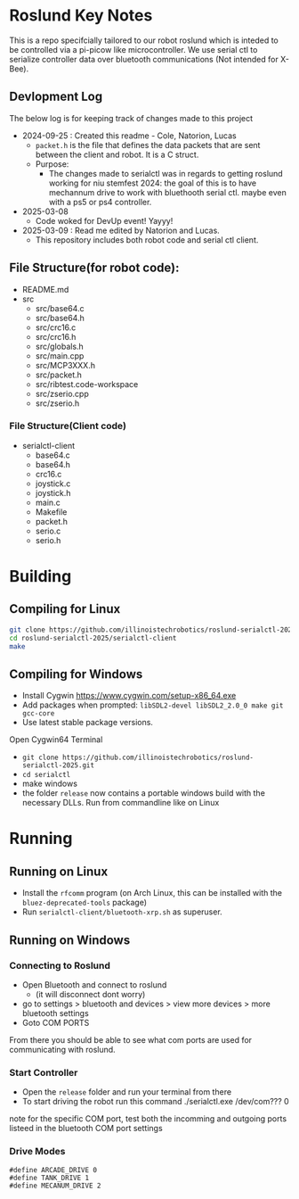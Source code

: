 # Roslund Key Notes
This is a repo specifcially tailored to our robot roslund which is inteded to be controlled via a pi-picow like microcontroller. We use serial ctl to serialize controller data over bluetooth communications (Not intended for X-Bee). 

## Devlopment Log
The below log is for keeping track of changes made to this project

- 2024-09-25 : Created this readme - Cole, Natorion, Lucas
	- `packet.h` is the file that defines the data packets that are sent between the client and robot. It is a C struct.
	- Purpose: 
		- The changes made to serialctl was in regards to getting roslund working for niu stemfest 2024: the goal of this is to have mechannum drive to work with bluethooth serial ctl. maybe even with a ps5 or ps4 controller.
- 2025-03-08
	- Code woked for DevUp event! Yayyy!
- 2025-03-09 : Read me edited by Natorion and Lucas.
	- This repository includes both robot code and serial ctl client.


## File Structure(for robot code):
- README.md
- src
	- src/base64.c
	- src/base64.h
	- src/crc16.c
	- src/crc16.h
	- src/globals.h
	- src/main.cpp
	- src/MCP3XXX.h
	- src/packet.h
	- src/ribtest.code-workspace
	- src/zserio.cpp
	- src/zserio.h
### File Structure(Client code)
- serialctl-client
	- base64.c
	- base64.h
	- crc16.c
	- joystick.c
	- joystick.h
	- main.c
	- Makefile
	- packet.h 
	- serio.c
	- serio.h

# Building
## Compiling for Linux
```sh
git clone https://github.com/illinoistechrobotics/roslund-serialctl-2025.git
cd roslund-serialctl-2025/serialctl-client
make
```

## Compiling for Windows  
- Install Cygwin https://www.cygwin.com/setup-x86_64.exe  
- Add packages when prompted: `libSDL2-devel libSDL2_2.0_0 make git gcc-core`  
- Use latest stable package versions.  


Open Cygwin64 Terminal
- `git clone https://github.com/illinoistechrobotics/roslund-serialctl-2025.git`
- `cd serialctl`
- make windows
- the folder `release` now contains a portable windows build with the necessary DLLs. Run from commandline like on Linux

# Running
## Running on Linux

- Install the `rfcomm` program (on Arch Linux, this can be installed with the `bluez-deprecated-tools` package)
- Run `serialctl-client/bluetooth-xrp.sh` as superuser.

## Running on Windows
### Connecting to Roslund

- Open Bluetooth and connect to roslund
	- (it will disconnect dont worry)
- go to settings > bluetooth and devices > view more devices > more bluetooth settings
- Goto COM PORTS

From there you should be able to see what com ports are used for communicating with roslund. 

### Start Controller

- Open the `release` folder and run your terminal from there
- To start driving the robot run this command
./serialctl.exe /dev/com??? 0 

note for the specific COM port, test both the incomming and outgoing ports listeed in the bluetooth COM port settings 

### Drive Modes
```
#define ARCADE_DRIVE 0
#define TANK_DRIVE 1
#define MECANUM_DRIVE 2
```



